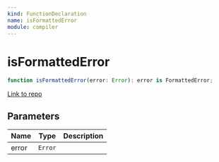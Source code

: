 ```yaml
---
kind: FunctionDeclaration
name: isFormattedError
module: compiler
---
```


# isFormattedError

```ts
function isFormattedError(error: Error): error is FormattedError;
```

[Link to repo](https://github.com/timdeschryver/angular/blob/master/packages/compiler/src/aot/formatted_error.ts#L64-L66)

## Parameters

| Name  | Type    | Description |
| ----- | ------- | ----------- |
| error | `Error` |             |
